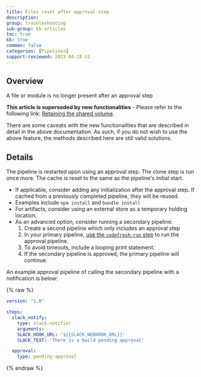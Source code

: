 ```yaml
---
title: Files reset after approval step
description: 
group: troubleshooting
sub-group: kb-articles
toc: true
kb: true
common: false
categories: [Pipelines]
support-reviewed: 2023-04-18 LG
---
```



## Overview

A file or module is no longer present after an approval step

**This article is superseded by new functionalities** \- Please refer to the following link: [Retaining the shared volume]({{site.baseurl}}/docs/pipelines/steps/approval/#keeping-the-shared-volume-after-an-approval).

There are some caveats with the new functionalities that are described in detail in the above documentation. As such, if you do not wish to use the above feature, the methods described here are still valid solutions.

## Details

The pipeline is restarted upon using an approval step. The clone step is run once more. The cache is reset to the same as the pipeline's initial start.

* If applicable, consider adding any initialization after the approval step. If cached from a previously completed pipeline, they will be reused.
* Examples include `npm install` and `bundle install`
* For artifacts, consider using an external store as a temporary holding location.
* As an advanced option, consider running a secondary pipeline:
  1. Create a second pipeline which only includes an approval step
  2. In your primary pipeline, [use the `codefresh-run` step](https://g.codefresh.io/steps/codefresh-run) to run the approval pipeline.
  3. To avoid timeouts, include a looping print statement.
  4. If the secondary pipeline is approved, the primary pipeline will continue.

An example approval pipeline of calling the secondary pipeline with a notification is below:

{% raw %}

```yaml
version: "1.0"

steps:
  slack_notify:
    type: slack-notifier
    arguments:
    SLACK_HOOK_URL: '${{SLACK_WEBHOOK_URL}}'
    SLACK_TEXT: 'There is a build pending approval'

  approval:
    type: pending-approval
```

{% endraw %}

